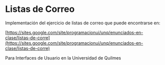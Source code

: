 Listas de Correo
================

Implementación del ejercicio de listas de correo que puede encontrarse en:

[https://sites.google.com/site/programacionui/unq/enunciados-en-clase/listas-de-corre](https://sites.google.com/site/programacionui/unq/enunciados-en-clase/listas-de-corre)

Para Interfaces de Usuario en la Universidad de Quilmes